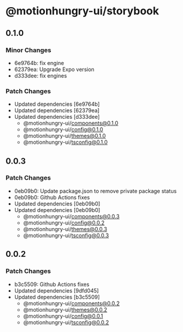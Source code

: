 # @motionhungry-ui/storybook

## 0.1.0

### Minor Changes

- 6e9764b: fix engine
- 62379ea: Upgrade Expo version
- d333dee: fix engines

### Patch Changes

- Updated dependencies [6e9764b]
- Updated dependencies [62379ea]
- Updated dependencies [d333dee]
  - @motionhungry-ui/components@0.1.0
  - @motionhungry-ui/config@0.1.0
  - @motionhungry-ui/themes@0.1.0
  - @motionhungry-ui/tsconfig@0.1.0

## 0.0.3

### Patch Changes

- 0eb09b0: Update package.json to remove private package status
- 0eb09b0: Github Actions fixes
- Updated dependencies [0eb09b0]
- Updated dependencies [0eb09b0]
  - @motionhungry-ui/components@0.0.3
  - @motionhungry-ui/config@0.0.2
  - @motionhungry-ui/themes@0.0.3
  - @motionhungry-ui/tsconfig@0.0.3

## 0.0.2

### Patch Changes

- b3c5509: Github Actions fixes
- Updated dependencies [9dfd045]
- Updated dependencies [b3c5509]
  - @motionhungry-ui/components@0.0.2
  - @motionhungry-ui/themes@0.0.2
  - @motionhungry-ui/config@0.0.1
  - @motionhungry-ui/tsconfig@0.0.2

